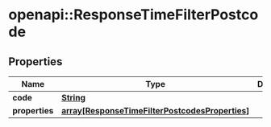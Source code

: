 # openapi::ResponseTimeFilterPostcode

## Properties
Name | Type | Description | Notes
------------ | ------------- | ------------- | -------------
**code** | [**String**](String.md) |  | 
**properties** | [**array[ResponseTimeFilterPostcodesProperties]**](ResponseTimeFilterPostcodesProperties.md) |  | 


